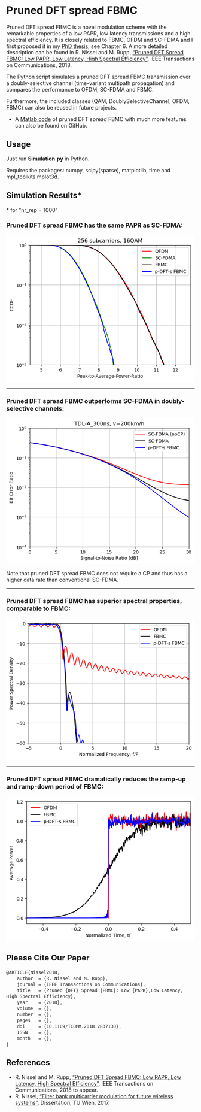 # Pruned DFT spread FBMC

Pruned DFT spread FBMC is a novel modulation scheme with the remarkable properties of a low PAPR, low latency transmissions and a high spectral efficiency.
It is closely related to FBMC, OFDM and SC-FDMA and I first proposed it in my [PhD thesis](http://publik.tuwien.ac.at/files/publik_265168.pdf), see Chapter 6. 
A more detailed description can be found in R. Nissel and M. Rupp, [“Pruned DFT Spread FBMC: Low PAPR, Low Latency, High Spectral Efficiency”](https://ieeexplore.ieee.org/document/8360161/), IEEE Transactions on Communications, 2018. 


The Python script simulates a pruned DFT spread FBMC transmission over a doubly-selective channel (time-variant multipath propagation) and compares the performance to OFDM, SC-FDMA and FBMC.


Furthermore, the included classes (QAM, DoublySelectiveChannel, OFDM, FBMC) can also be reused in future projects.


* A [Matlab code](https://github.com/rnissel/Pruned-DFT-s-FBMC_Matlab) of pruned DFT spread FBMC with much more features can also be found on GitHub.


## Usage

Just run **Simulation.py** in Python. 

Requires the packages: numpy, scipy(sparse), matplotlib, time and mpl_toolkits.mplot3d.  



## Simulation Results* 
\* for "nr_rep = 1000"

### Pruned DFT spread FBMC has the same PAPR as SC-FDMA:

![](png/Figure_5.png)

----------
### Pruned DFT spread FBMC outperforms SC-FDMA in doubly-selective channels:

![](png/Figure_2.png)

Note that pruned DFT spread FBMC does not require a CP and thus has a higher data rate than conventional SC-FDMA.

----------
### Pruned DFT spread FBMC has superior spectral properties, comparable to FBMC: 

![](png/Figure_4.png)

----------
### Pruned DFT spread FBMC dramatically reduces the ramp-up and ramp-down period of FBMC:
![](png/Figure_3.png)



## Please Cite Our Paper

    @ARTICLE{Nissel2018,
		author  = {R. Nissel and M. Rupp},
		journal = {IEEE Transactions on Communications},
		title   = {Pruned {DFT} Spread {FBMC}: Low {PAPR},Low Latency, High Spectral Efficiency},
		year    = {2018},
		volume  = {},
		number  = {},
		pages   = {}, 
		doi     = {10.1109/TCOMM.2018.2837130},
		ISSN    = {},
		month   = {},
	}


## References
- R. Nissel and M. Rupp, [“Pruned DFT Spread FBMC: Low PAPR, Low Latency, High Spectral Efficiency”](https://ieeexplore.ieee.org/document/8360161/), IEEE Transactions on Communications, 2018 to appear.
- R. Nissel, [“Filter bank multicarrier modulation for future wireless systems”](http://publik.tuwien.ac.at/files/publik_265168.pdf), Dissertation, TU Wien, 2017.

